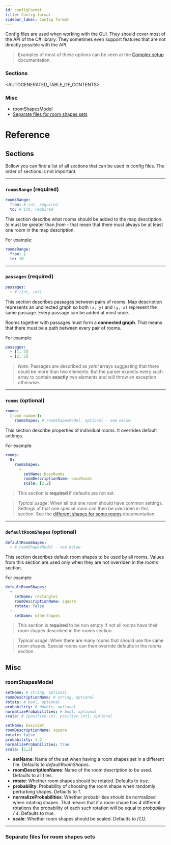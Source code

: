```yaml
---
id: configFormat
title: Config format
sidebar_label: Config format
---
```


Config files are used when working with the GUI. They should cover most of the API of the C# library. They sometimes even support features that are not directly possible with the API.

> Examples of most of these options can be seen at the [Complex setup](complexMapDescription.md) documentation.

### Sections
<AUTOGENERATED_TABLE_OF_CONTENTS>

### Misc
- [roomShapesModel](#roomShapesModel)
- [Separate files for room shapes sets](#separate-files-for-room-shapes-sets)


# Reference

## Sections
Bellow you can find a list of all sections that can be used in config files. The order of sections is not important.

---

### `roomsRange` (required)
```yaml
roomsRange:
  from: # int, required
  to: # int, required
```

This section describe what rooms should be added to the map description. _to_ must be greater than _from_ - that mean that there must always be at least one room in the map description.

For example:
```yaml
roomsRange:
  from: 1      
  to: 10
```

---

### `passages` (required)
```yaml
passages:
  - # [int, int]   
```
This section describes passages between pairs of rooms. Map description represents an undirected graph so both `[x, y]` and `[y, x]` represent the same passage. Every passage can be added at most once.

Rooms together with passages must form a **connected graph**. That means that there must be a path between every pair of rooms.

For example:
```yaml
passages:
  - [1, 2]
  - [2, 5] 
```

> _Note_:
Passages are described as _yaml_ arrays suggesting that there could be more than two elements. But the parser expects every such array to contain **exactly** two elements and will throw an exception otherwise.

---

### `rooms` (optional)
```yaml
rooms:
  [room number]:
    roomShapes: # roomShapesModel, optional - see below
```

This section describe properties of individual rooms. It overrides default settings.

For example:
```yaml
rooms:
  8:
    roomShapes:
      -
        setName: bossRooms
        roomDescriptionName: bossRoom1
        scale: [2,2]
```

> This section is **required** if defaults are not set.

> _Typical usage_:
When all but one room should have common settings. Settings of that one special room can then be overriden in this section. See the [different shapes for some rooms](differentShapesMapDescription.md) documentation.

---

### `defaultRoomShapes` (optional)
```yaml
defaultRoomShapes:
  - # roomShapesModel - see below
```

This section describes default room shapes to be used by all rooms. Values from this section are used only when they are not overriden in the _rooms_ section.

For example:
```yaml
defaultRoomShapes:
  -
    setName: rectangles
    roomDescriptionName: square
    rotate: false
  -
    setName: otherShapes
```

> This section is **required** to be non empty if not all rooms have their room shapes described in the _rooms_ section.

> _Typical usage_:
When there are many rooms that should use the same room shapes. Special rooms can then override defaults in the _rooms_ section.

## Misc

### roomShapesModel
```yaml
setName: # string, optional
roomDescriptionName: # string, optional
rotate: # bool, optional
probability: # double, optional
normalizeProbabilities: # bool, optional
scale: # [positive int, positive int], optional
```

```yaml
setName: basicSet
roomDescriptionName: square
rotate: false
probability: 1.2
normalizeProbabilities: true
scale: [2,2]
```

- **setName**: Name of the set when having a room shapes set in a different file. Defaults to _defaultRoomShapes_.
- **roomDescriptionName**: Name of the room description to be used. Defaults to all files.
- **rotate**: Whether room shapes should be rotated. Defaults to _true_.
- **probability**: Probability of choosing the room shape when randomly perturbing shapes. Defaults to _1_.
- **normalizeProbabilities**: Whether probabilities should be normalized when rotating shapes. That means that if a room shape has _4_ different rotations the probability of each such rotation will be equal to _probability / 4_. Defaults to _true_.
- **scale**: Whether room shapes should be scaled. Defaults to _[1,1]_.

---

### Separate files for room shapes sets